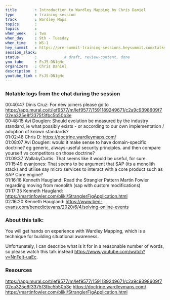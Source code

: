 ```yaml
---
title        : Introduction to Wardley Mapping by Chris Daniel
type         : training-session
track        : Wardley Maps
topics       : 
topics       :
when_week    : two
when_day     : 9th - Tuesday
when_time    : WS-1
hey_summit   : https://pre-summit-training-sessions.heysummit.com/talks/introduction-to-wardley-mapping/
session_slack:
status       :            # draft, review-content, done
you_tube     : FsJ5-DN1gHc
organizers   : Chris Daniel
description  : 
youtube_link : FsJ5-DN1gHc   
---
```


### Notable logs from the chat during the session 

00:40:47	Dinis Cruz:	For new joiners please go to https://app.mural.co/t/lef9577/m/lef9577/1591189249671/c2a9c9398609f702ea325e8f3375f3fbc5b50b3e    \
00:48:15	Avi Douglen:	Should evolution be measured by the industry standard, ie what possibly exists - or according to our own implementation / adoption of known standards?   \
01:02:48	Chris D:	https://doctrine.wardleymaps.com/    \
01:08:07	Avi Douglen:	would it make sense to have domain-specific doctrine? eg generic, always-useful security principles. and then compare yourself vs competitors on those doctrine?    \
01:09:37	WallabyCurtis:	That seems like it would be useful, for sure.    \
01:15:49	evanjones:	That seems to be argument that SAP (its a monolith stack) and utilise say micro services to interact with a core product such as SAP Core engine?    \
01:16:18	Kenneth Haugland:	Read the Strangler Pattern Martin Fowler regarding moving from monolith (sap with custom modifications)    \
01:17:35	Kenneth Haugland:	https://martinfowler.com/bliki/StranglerFigApplication.html   \
02:16:20	Kenneth Haugland:	https://www.ben-evans.com/benedictevans/2020/6/4/solving-online-events 

### About this talk:

You will get hands on experience with Wardley Mapping, which is a technique for building situational awareness.

Unfortunately, I can describe what is it for in a reasonable number of words, so please watch this talk instead https://www.youtube.com/watch?v=NnFeIt-uaEc.

### Resources

https://app.mural.co/t/lef9577/m/lef9577/1591189249671/c2a9c9398609f702ea325e8f3375f3fbc5b50b3e
https://doctrine.wardleymaps.com/
https://martinfowler.com/bliki/StranglerFigApplication.html
